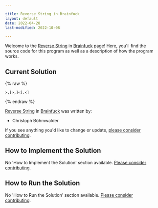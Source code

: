 ```yaml
---

title: Reverse String in Brainfuck
layout: default
date: 2022-04-28
last-modified: 2022-10-08

---
```


Welcome to the [Reverse String](https://sampleprograms.io/projects/reverse-string) in [Brainfuck](https://sampleprograms.io/languages/brainfuck) page! Here, you'll find the source code for this program as well as a description of how the program works.

## Current Solution

{% raw %}

```brainfuck
>,[>,]<[.<]
```

{% endraw %}

[Reverse String](https://sampleprograms.io/projects/reverse-string) in [Brainfuck](https://sampleprograms.io/languages/brainfuck) was written by:

- Christoph Böhmwalder

If you see anything you'd like to change or update, [please consider contributing](https://github.com/TheRenegadeCoder/sample-programs).

## How to Implement the Solution

No 'How to Implement the Solution' section available. [Please consider contributing](https://github.com/TheRenegadeCoder/sample-programs-website).

## How to Run the Solution

No 'How to Run the Solution' section available. [Please consider contributing](https://github.com/TheRenegadeCoder/sample-programs-website).